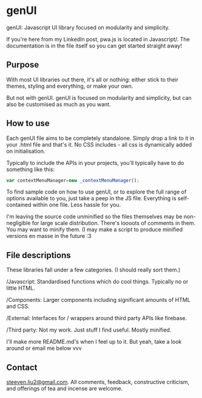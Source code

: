 # genUI
genUI: Javascript UI library focused on modularity and simplicity.

If you're here from my LinkedIn post, pwa.js is located in Javascript/. The documentation is in the file itself so you can get started straight away!

## Purpose
With most UI libraries out there, it's all or nothing: either stick to their themes, styling and everything, or make your own.

But not with genUI. genUI is focused on modularity and simplicity, but can also be customised as much as you want.

## How to use
Each genUI file aims to be completely standalone. Simply drop a link to it in your .html file and that's it. No CSS includes - all css is dynamically added on initialisation.

Typically to include the APIs in your projects, you'll typically have to do something like this:

```javascript
var contextMenuManager=new _contextMenuManager();
```

To find sample code on how to use genUI, or to explore the full range of options available to you, just take a peep in the JS file. Everything is self-contained within one file. Less hassle for you.

I'm leaving the source code unminified so the files themselves may be non-negligible for large scale distribution. There's loooots of comments in them. You may want to minify them. (I may make a script to produce minified versions en masse in the future :3

## File descriptions
These libraries fall under a few categories. (I should really sort them.)

/Javascript: Standardised functions which do cool things. Typically no or little HTML.

/Components: Larger components including significant amounts of HTML and CSS.

/External: Interfaces for / wrappers around  third party APIs like firebase.

/Third party: Not my work. Just stuff I find useful. Mostly minified.

I'll make more README.md's when I feel up to it. But yeah, take a look around or email me below vvv

## Contact
steeven.liu2@gmail.com. All comments, feedback, constructive criticism, and offerings of tea and incense are welcome.
